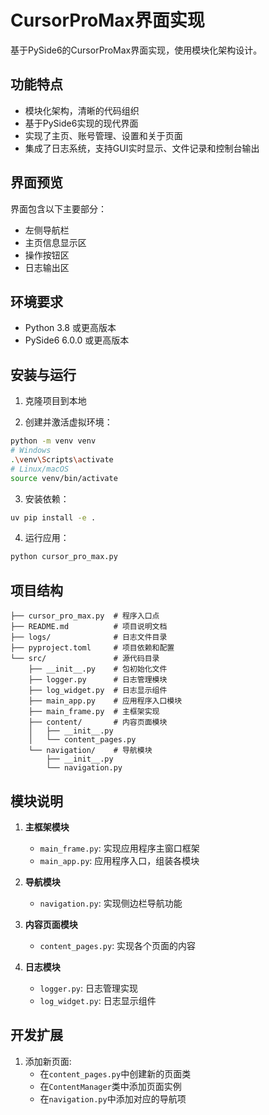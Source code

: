 # CursorProMax界面实现

基于PySide6的CursorProMax界面实现，使用模块化架构设计。

## 功能特点

- 模块化架构，清晰的代码组织
- 基于PySide6实现的现代界面
- 实现了主页、账号管理、设置和关于页面
- 集成了日志系统，支持GUI实时显示、文件记录和控制台输出

## 界面预览

界面包含以下主要部分：
- 左侧导航栏
- 主页信息显示区
- 操作按钮区
- 日志输出区

## 环境要求

- Python 3.8 或更高版本
- PySide6 6.0.0 或更高版本

## 安装与运行

1. 克隆项目到本地

2. 创建并激活虚拟环境：
```bash
python -m venv venv
# Windows
.\venv\Scripts\activate
# Linux/macOS
source venv/bin/activate
```

3. 安装依赖：
```bash
uv pip install -e .
```

4. 运行应用：
```bash
python cursor_pro_max.py
```

## 项目结构

```
├── cursor_pro_max.py  # 程序入口点
├── README.md          # 项目说明文档
├── logs/              # 日志文件目录
├── pyproject.toml     # 项目依赖和配置
└── src/               # 源代码目录
    ├── __init__.py    # 包初始化文件
    ├── logger.py      # 日志管理模块
    ├── log_widget.py  # 日志显示组件
    ├── main_app.py    # 应用程序入口模块
    ├── main_frame.py  # 主框架实现
    ├── content/       # 内容页面模块
    │   ├── __init__.py
    │   └── content_pages.py
    └── navigation/    # 导航模块
        ├── __init__.py
        └── navigation.py
```

## 模块说明

1. **主框架模块**
   - `main_frame.py`: 实现应用程序主窗口框架
   - `main_app.py`: 应用程序入口，组装各模块

2. **导航模块**
   - `navigation.py`: 实现侧边栏导航功能

3. **内容页面模块**
   - `content_pages.py`: 实现各个页面的内容

4. **日志模块**
   - `logger.py`: 日志管理实现
   - `log_widget.py`: 日志显示组件

## 开发扩展

1. 添加新页面:
   - 在`content_pages.py`中创建新的页面类
   - 在`ContentManager`类中添加页面实例
   - 在`navigation.py`中添加对应的导航项
